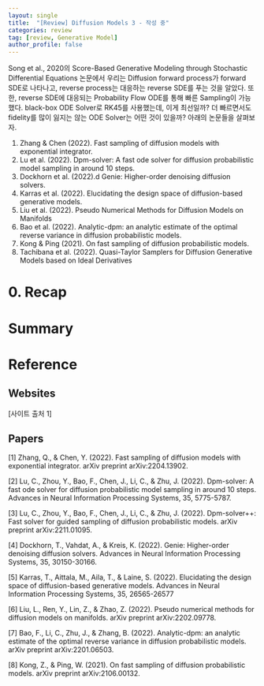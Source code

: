 ```yaml
---
layout: single
title:  "[Review] Diffusion Models 3 - 작성 중"
categories: review
tag: [review, Generative Model]
author_profile: false
---
```


Song et al., 2020의 Score-Based Generative Modeling through Stochastic Differential Equations 논문에서 우리는 Diffusion forward process가 forward SDE로 나타나고, reverse process는 대응하는 reverse SDE를 푸는 것을 알았다. 또한, reverse SDE에 대응되는 Probability Flow ODE를 통해 빠른 Sampling이 가능했다. black-box ODE Solver로 RK45를 사용했는데, 이게 최선일까? 더 빠르면서도 fidelity를 많이 잃지는 않는 ODE Solver는 어떤 것이 있을까? 아래의 논문들을 살펴보자.

1. Zhang & Chen (2022). Fast sampling of diffusion models with exponential integrator.
2. Lu et al. (2022). Dpm-solver: A fast ode solver for diffusion probabilistic model sampling in around 10 steps.
3. Dockhorn et al. (2022).d Genie: Higher-order denoising diffusion solvers.
4. Karras et al. (2022). Elucidating the design space of diffusion-based generative models.
5. Liu et al. (2022). Pseudo Numerical Methods for Diffusion Models on Manifolds
6. Bao et al. (2022). Analytic-dpm: an analytic estimate of the optimal reverse variance in diffusion probabilistic models.
7. Kong & Ping (2021). On fast sampling of diffusion probabilistic models.
8. Tachibana et al. (2022). Quasi-Taylor Samplers for Diffusion Generative Models based on Ideal Derivatives

# 0. Recap

# Summary

# Reference

## Websites

[사이트 출처 1] 

## Papers

[1] Zhang, Q., & Chen, Y. (2022). Fast sampling of diffusion models with exponential integrator. arXiv preprint arXiv:2204.13902.

[2] Lu, C., Zhou, Y., Bao, F., Chen, J., Li, C., & Zhu, J. (2022). Dpm-solver: A fast ode solver for diffusion probabilistic model sampling in around 10 steps. Advances in Neural Information Processing Systems, 35, 5775-5787.

[3] Lu, C., Zhou, Y., Bao, F., Chen, J., Li, C., & Zhu, J. (2022). Dpm-solver++: Fast solver for guided sampling of diffusion probabilistic models. arXiv preprint arXiv:2211.01095.

[4] Dockhorn, T., Vahdat, A., & Kreis, K. (2022). Genie: Higher-order denoising diffusion solvers. Advances in Neural Information Processing Systems, 35, 30150-30166.

[5] Karras, T., Aittala, M., Aila, T., & Laine, S. (2022). Elucidating the design space of diffusion-based generative models. Advances in Neural Information Processing Systems, 35, 26565-26577

[6] Liu, L., Ren, Y., Lin, Z., & Zhao, Z. (2022). Pseudo numerical methods for diffusion models on manifolds. arXiv preprint arXiv:2202.09778.

[7] Bao, F., Li, C., Zhu, J., & Zhang, B. (2022). Analytic-dpm: an analytic estimate of the optimal reverse variance in diffusion probabilistic models. arXiv preprint arXiv:2201.06503.

[8] Kong, Z., & Ping, W. (2021). On fast sampling of diffusion probabilistic models. arXiv preprint arXiv:2106.00132.